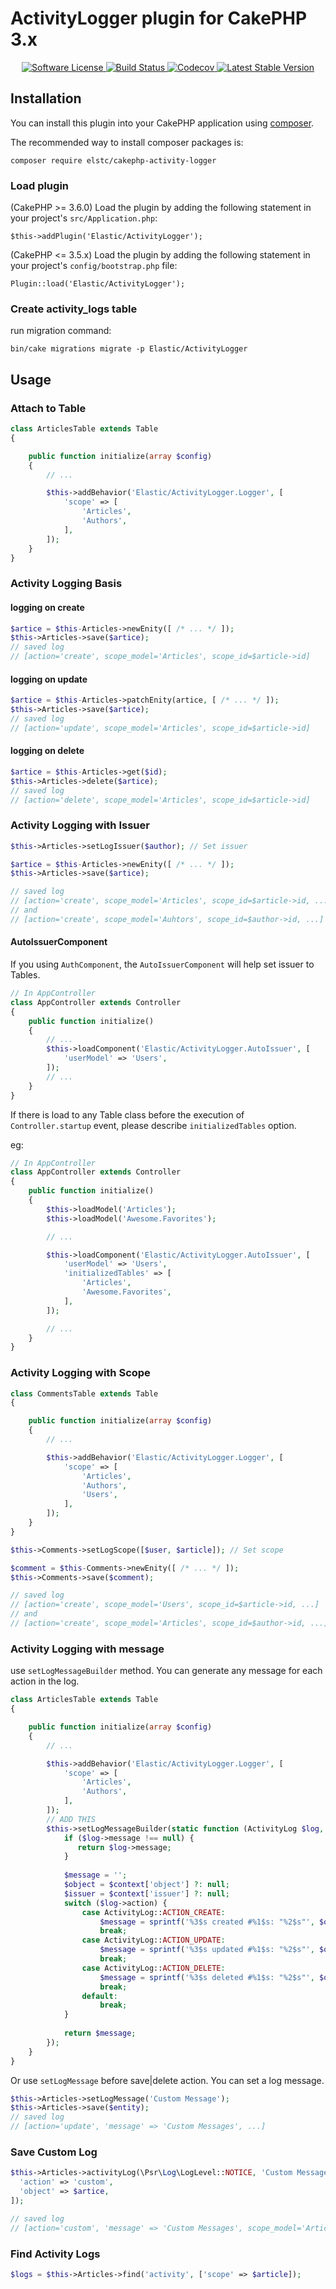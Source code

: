 # ActivityLogger plugin for CakePHP 3.x

<p align="center">
    <a href="LICENSE.txt" target="_blank">
        <img alt="Software License" src="https://img.shields.io/badge/license-MIT-brightgreen.svg?style=flat-square">
    </a>
    <a href="https://travis-ci.org/elstc/cakephp-activity-logger" target="_blank">
        <img alt="Build Status" src="https://img.shields.io/travis/elstc/cakephp-activity-logger/master.svg?style=flat-square">
    </a>
    <a href="https://codecov.io/gh/elstc/cakephp-activity-logger" target="_blank">
        <img alt="Codecov" src="https://img.shields.io/codecov/c/github/elstc/cakephp-activity-logger.svg?style=flat-square">
    </a>
    <a href="https://packagist.org/packages/elstc/cakephp-activity-logger" target="_blank">
        <img alt="Latest Stable Version" src="https://img.shields.io/packagist/v/elstc/cakephp-activity-logger.svg?style=flat-square">
    </a>
</p>

## Installation

You can install this plugin into your CakePHP application using [composer](http://getcomposer.org).

The recommended way to install composer packages is:

```
composer require elstc/cakephp-activity-logger
```

### Load plugin

(CakePHP >= 3.6.0) Load the plugin by adding the following statement in your project's `src/Application.php`:

```
$this->addPlugin('Elastic/ActivityLogger');
```

(CakePHP <= 3.5.x) Load the plugin by adding the following statement in your project's `config/bootstrap.php` file:

```
Plugin::load('Elastic/ActivityLogger');
```

### Create activity_logs table

run migration command:

```
bin/cake migrations migrate -p Elastic/ActivityLogger
```


## Usage

### Attach to Table

```php
class ArticlesTable extends Table
{

    public function initialize(array $config)
    {
        // ...

        $this->addBehavior('Elastic/ActivityLogger.Logger', [
            'scope' => [
                'Articles',
                'Authors',
            ],
        ]);
    }
}

```

### Activity Logging Basis

#### logging on create
```php
$artice = $this-Articles->newEnity([ /* ... */ ]);
$this->Articles->save($artice);
// saved log
// [action='create', scope_model='Articles', scope_id=$article->id]
```

#### logging on update
```php
$artice = $this-Articles->patchEnity(artice, [ /* ... */ ]);
$this->Articles->save($artice);
// saved log
// [action='update', scope_model='Articles', scope_id=$article->id]
```

#### logging on delete
```php
$artice = $this-Articles->get($id);
$this->Articles->delete($artice);
// saved log
// [action='delete', scope_model='Articles', scope_id=$article->id]
```

### Activity Logging with Issuer

```php
$this->Articles->setLogIssuer($author); // Set issuer

$artice = $this-Articles->newEnity([ /* ... */ ]);
$this->Articles->save($artice);

// saved log
// [action='create', scope_model='Articles', scope_id=$article->id, ...]
// and
// [action='create', scope_model='Auhtors', scope_id=$author->id, ...]
```

#### AutoIssuerComponent

If you using `AuthComponent`, the `AutoIssuerComponent` will help set issuer to Tables.

```php
// In AppController
class AppController extends Controller
{
    public function initialize()
    {
        // ...
        $this->loadComponent('Elastic/ActivityLogger.AutoIssuer', [
            'userModel' => 'Users',
        ]);
        // ...
    }
}
```

If there is load to any Table class before the execution of `Controller.startup` event,
please describe `initializedTables` option.

eg: 

```php
// In AppController
class AppController extends Controller
{
    public function initialize()
    {
        $this->loadModel('Articles');
        $this->loadModel('Awesome.Favorites');

        // ...

        $this->loadComponent('Elastic/ActivityLogger.AutoIssuer', [
            'userModel' => 'Users',
            'initializedTables' => [
                'Articles',
                'Awesome.Favorites',
            ],
        ]);

        // ...
    }
}
```

### Activity Logging with Scope

```php
class CommentsTable extends Table
{

    public function initialize(array $config)
    {
        // ...

        $this->addBehavior('Elastic/ActivityLogger.Logger', [
            'scope' => [
                'Articles',
                'Authors',
                'Users',
            ],
        ]);
    }
}

```

```php
$this->Comments->setLogScope([$user, $article]); // Set scope

$comment = $this-Comments->newEnity([ /* ... */ ]);
$this->Comments->save($comment);

// saved log
// [action='create', scope_model='Users', scope_id=$article->id, ...]
// and
// [action='create', scope_model='Articles', scope_id=$author->id, ...]
```

### Activity Logging with message

use `setLogMessageBuilder` method. You can generate any message for each action in the log.

```php
class ArticlesTable extends Table
{

    public function initialize(array $config)
    {
        // ...

        $this->addBehavior('Elastic/ActivityLogger.Logger', [
            'scope' => [
                'Articles',
                'Authors',
            ],
        ]);
        // ADD THIS
        $this->setLogMessageBuilder(static function (ActivityLog $log, array $context) {
            if ($log->message !== null) {
               return $log->message;
            }
            
            $message = '';
            $object = $context['object'] ?: null;
            $issuer = $context['issuer'] ?: null;
            switch ($log->action) {
                case ActivityLog::ACTION_CREATE:
                    $message = sprintf('%3$s created #%1$s: "%2$s"', $object->id, $object->title, $issuer->username);
                    break;
                case ActivityLog::ACTION_UPDATE:
                    $message = sprintf('%3$s updated #%1$s: "%2$s"', $object->id, $object->title, $issuer->username);
                    break;
                case ActivityLog::ACTION_DELETE:
                    $message = sprintf('%3$s deleted #%1$s: "%2$s"', $object->id, $object->title, $issuer->username);
                    break;
                default:
                    break;
            }
            
            return $message;
        });
    }
}

```

Or use `setLogMessage` before save|delete action. You can set a log message. 

```php
$this->Articles->setLogMessage('Custom Message');
$this->Articles->save($entity);
// saved log
// [action='update', 'message' => 'Custom Messages', ...]
```

### Save Custom Log

```php
$this->Articles->activityLog(\Psr\Log\LogLevel::NOTICE, 'Custom Messages', [
  'action' => 'custom',
  'object' => $artice,
]);

// saved log
// [action='custom', 'message' => 'Custom Messages', scope_model='Articles', scope_id=$article->id, ...]
```

### Find Activity Logs

```php
$logs = $this->Articles->find('activity', ['scope' => $article]);
```
